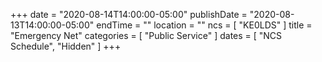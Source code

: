 +++
date = "2020-08-14T14:00:00-05:00"
publishDate = "2020-08-13T14:00:00-05:00"
endTime = ""
location = ""
ncs = [ "KE0LDS" ]
title = "Emergency Net"
categories = [ "Public Service" ]
dates = [ "NCS Schedule", "Hidden" ]
+++
